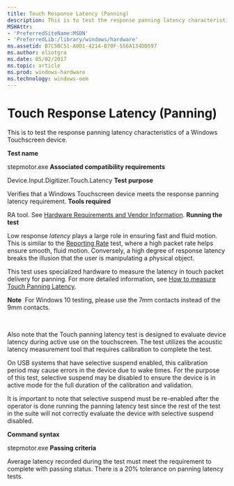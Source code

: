 ```yaml
---
title: Touch Response Latency (Panning)
description: This is to test the response panning latency characteristics of a Windows Touchscreen device.
MSHAttr:
- 'PreferredSiteName:MSDN'
- 'PreferredLib:/library/windows/hardware'
ms.assetid: B7C5BC51-A0D1-4214-B70F-556A134DD597
ms.author: eliotgra
ms.date: 05/02/2017
ms.topic: article
ms.prod: windows-hardware
ms.technology: windows-oem
---
```


# Touch Response Latency (Panning)


This is to test the response panning latency characteristics of a Windows Touchscreen device.

**Test name**

stepmotor.exe
**Associated compatibility requirements**

Device.Input.Digitizer.Touch.Latency
**Test purpose**

Verifies that a Windows Touchscreen device meets the response panning latency requirement.
**Tools required**

RA tool. See [Hardware Requirements and Vendor Information](touchscreen-hardware-requirements-and-vendor-information.md).
**Running the test**

Low response *latency* plays a large role in ensuring fast and fluid motion. This is similar to the [Reporting Rate](reporting-rate.md) test, where a high packet rate helps ensure smooth, fluid motion. Conversely, a high degree of response latency breaks the illusion that the user is manipulating a physical object.

This test uses specialized hardware to measure the latency in touch packet delivery for panning. For more detailed information, see [How to measure Touch Panning Latency](https://msdn.microsoft.com/library/windows/hardware/dn266003.aspx).

**Note**  For Windows 10 testing, please use the 7mm contacts instead of the 9mm contacts.

 

Also note that the Touch panning latency test is designed to evaluate device latency during active use on the touchscreen. The test utilizes the acoustic latency measurement tool that requires calibration to complete the test.

On USB systems that have selective suspend enabled, this calibration period may cause errors in the device due to wake times. For the purpose of this test, selective suspend may be disabled to ensure the device is in active mode for the full duration of the calibration and validation.

It is important to note that selective suspend must be re-enabled after the operator is done running the panning latency test since the rest of the test in the suite will not correctly evaluate the device with selective suspend disabled.

**Command syntax**

stepmotor.exe
**Passing criteria**

Average latency recorded during the test must meet the requirement to complete with passing status. There is a 20% tolerance on panning latency tests.
 

 






